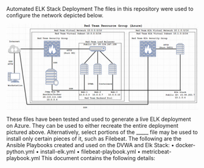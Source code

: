 Automated ELK Stack Deployment
The files in this repository were used to configure the network depicted below.

![](https://github.com/bryanokelley/DesignedandDeployedSecuredCloudNetworkwithElkStack-/blob/main/Images/Red_Team_Network_%20Diagram.png)

These files have been tested and used to generate a live ELK deployment on Azure. They can be used to either recreate the entire deployment pictured above. Alternatively, select portions of the _____ file may be used to install only certain pieces of it, such as Filebeat.
The following are the Ansible Playbooks created and used on the DVWA and Elk Stack:
•	docker-python.yml
•	install-elk.yml
•	filebeat-playbook.yml
•	metricbeat-playbook.yml
This document contains the following details:
